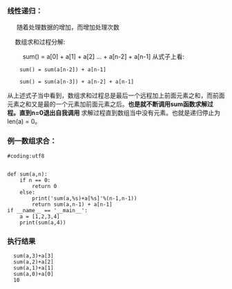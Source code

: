 ### 线性递归：
&ensp; &ensp; 随着处理数据的增加，而增加处理次数

&ensp; &ensp;数组求和过程分解:

&ensp; &ensp;&ensp; &ensp;sum() = a[0] + a[1] + a[2] ... + a[n-2] + a[n-1]
从式子上看:

```
    sum() = sum(a[n-2]) + a[n-1]
    
    sum() = sum(a[n-3]) + a[n-2] + a[n-1] 
```
从上述式子当中看到，数组求和过程总是最后一个远程加上前面元素之和，而前面元素之和又是最的一个元素加前面元素之后。**也是就不断调用sum函数求解过程。直到n=0退出自我调用**
求解过程直到数组当中没有元素。也就是递归停止为len(a) = 0。

### 例一数组求合：
```
#coding:utf8


def sum(a,n):
    if n == 0:
        return 0
    else:
        print('sum(a,%s)+a[%s]'%(n-1,n-1))
        return sum(a,n-1) + a[n-1]
if __name__ == '__main__':
    a = [1,2,3,4]
    print(sum(a,4))
```

### 执行结果
```
  sum(a,3)+a[3]
  sum(a,2)+a[2]
  sum(a,1)+a[1]
  sum(a,0)+a[0]
  10
```

